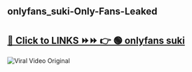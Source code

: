 
 ## onlyfans_suki-Only-Fans-Leaked

# <h2><a href="https://clipsfans.com/onlyfans_suki&ref=git">🔗 Click to LINKS ⏩⏩ 👉 🟢 onlyfans suki </a></h2>

<a href="https://clipsfans.com/onlyfans_suki&ref=git" rel="nofollow" data-target="animated-image.originalLink"><img src="https://i.ibb.co.com/xMMVF88/686577567.gif" alt="Viral Video Original" style="max-width: 100%; display: inline-block;" data-target="animated-image.originalImage"></a>
